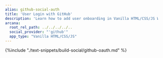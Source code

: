 ```yaml
---
alias: github-social-auth
title: 'User Login with GitHub'
description: 'Learn how to add user onboarding in Vanilla HTML/CSS/JS Web3 apps using custom login UI and GitHub as the social login provider.'
arcana:
  root_rel_path: ../../../../..
  social_provider: "'github'"
  app_type: "Vanilla HTML/CSS/JS"
---
```


{%include "./text-snippets/build-social/github-oauth.md" %}
